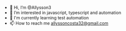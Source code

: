 - 👋 Hi, I’m @Allysson3
- 👀 I’m interested in javascript, typescript and automation
- 🌱 I'm currently learning test automation
- 📫 How to reach me allyssoncosta32@gmail.com

<!---
Allysson3/Allysson3 is a ✨ special ✨ repository because its `README.md` (this file) appears on your GitHub profile.
You can click the Preview link to take a look at your changes.
--->
